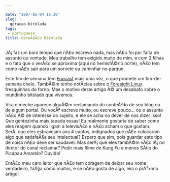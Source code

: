 ```yaml
---

date: "2007-05-04 16:30"
slug: |
  geracao-bitolada
tags:
 - portuguese
title: GeraÃ§Ã£o Bitolada
---
```


JÃ¡ faz um bom tempo que nÃ£o escrevo nada, mas nÃ£o foi por falta de
assunto ou vontade. Meu trabalho tem exigido muito de mim, e com 2
filhas e o fato que o verÃ£o se aproxima (aqui no hemisfÃ©rio norte),
nÃ£o tem como nÃ£o sair para um sorvete ou caminhar no parque.

Este fim de semana tem [Foocast](http://foocast.wordpress.com) mais uma
vez, o que promete um fim-de-semana cheio. TambÃ©m tenho notÃ­cias sobre
o [Foresight Linux](http://www.foresightlinux.org/pt) fresquinhas do
forno. Mas o motivo deste artigo Ã© um desabafo sobre o mundinho
bitolado que vivemos.

Vira e meche aparece alguÃ©m reclamando do conteÃºdo de seu blog ou de
algum portal. Ou vocÃª escreve muito, ou escreve pouco... ou o assunto
nÃ£o Ã© de interesse do sujeito, e ele se acha no dever de nos dizer
isso! Que gentezinha mais tapada essas! Eu realmente gostaria de saber
como eles reagem quando ligam a televisÃ£o e nÃ£o acham o que gostam.
SerÃ¡ que eles esbravejam aos 4 cantos, indignados que nÃ£o colocaram
algo que satisfaÃ§a seu intelectual? Espero que sim, pois guardar este
tipo de coisa nÃ£o deve ser saudavel. Mas serÃ¡ que eles tambÃ©m vÃ£o
lÃ¡ no diretor do canal reclamar? Pedir mais filme de Kung Fu e menos
SÃ­tio do Picapau Amarelo? Duvido!

EntÃ£o meu caro leitor que nÃ£o tem coragem de deixar seu nome
verdadeiro, faÃ§a como muitos, e se nÃ£o gosta de algo, leia o prÃ³ximo
artigo!
